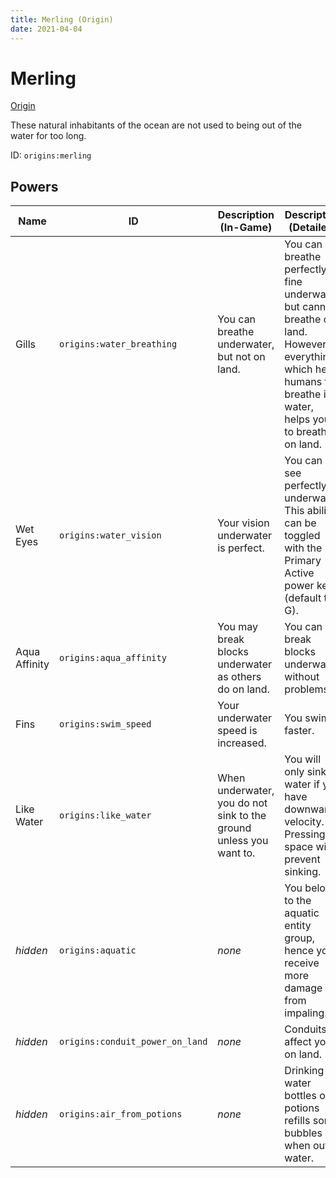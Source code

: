 ```yaml
---
title: Merling (Origin)
date: 2021-04-04
---
```


# Merling

[Origin](../origins.md)

These natural inhabitants of the ocean are not used to being out of the water for too long.

ID: `origins:merling`

## Powers

Name | ID | Description (In-Game) | Description (Detailed)
-----|----|-----------------------|------------------------
Gills | `origins:water_breathing` | You can breathe underwater, but not on land. | You can breathe perfectly fine underwater, but cannot breathe on land. However, everything which helps humans to breathe in water, helps you to breathe on land.
Wet Eyes | `origins:water_vision` | Your vision underwater is perfect. | You can see perfectly underwater. This ability can be toggled with the Primary Active power key (default to G).
Aqua Affinity | `origins:aqua_affinity` | You may break blocks underwater as others do on land. | You can break blocks underwater without problems.
Fins | `origins:swim_speed` | Your underwater speed is increased. | You swim faster.
Like Water | `origins:like_water` | When underwater, you do not sink to the ground unless you want to. | You will only sink in water if you have downwards velocity. Pressing space will prevent sinking.
_hidden_ | `origins:aquatic` | _none_ | You belong to the aquatic entity group, hence you receive more damage from impaling.
_hidden_ | `origins:conduit_power_on_land` | _none_ | Conduits affect you on land.
_hidden_ | `origins:air_from_potions` | _none_ | Drinking water bottles or potions refills some bubbles when out of water.
